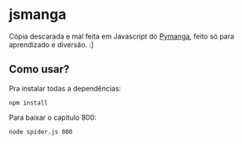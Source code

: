 # jsmanga
Cópia descarada e mal feita em Javascript do [Pymanga](https://github.com/mazulo/pymanga), feito só para aprendizado e diversão. :]



## Como usar?

Pra instalar todas a dependências:

`npm install`


Para baixar o capitulo 800:

`node spider.js 800`